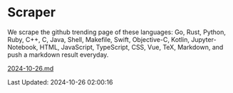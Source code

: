 # Scraper

We scrape the github trending page of these languages: Go, Rust, Python, Ruby, C++, C, Java, Shell, Makefile, Swift, Objective-C, Kotlin, Jupyter-Notebook, HTML, JavaScript, TypeScript, CSS, Vue, TeX, Markdown, and push a markdown result everyday.

[2024-10-26.md](https://github.com/cumthxy/github-trending-backup/blob/master/2024-10-26.md)

Last Updated: 2024-10-26 02:00:16